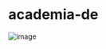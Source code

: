# academia-de
![image](https://user-images.githubusercontent.com/100039765/181378224-22c32f8e-0f3b-4fa3-90eb-ee2856970284.png)
